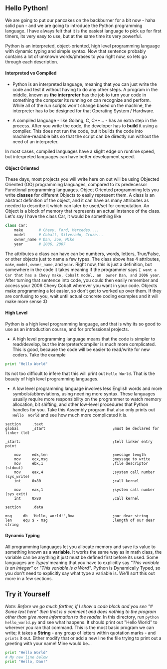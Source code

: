 ## Hello Python!

We are going to put our pancakes on the backburner for a bit now - haha solid pun - and we are going to introduce 
the Python programming language. I have always felt that it is the easiest language to pick up for first timers, 
its very easy to use, but at the same time its very powerful. 

Python is an interpreted, object-oriented, high level programming language with dynamic typing and simple syntax. Now 
that sentence probably contains a lot of unknown words/phrases to you right now, so lets go through each description.


#### Interpreted vs Compiled
* Python is an interpreted language, meaning that you can just write the code and test it without having to do any other 
steps. A program in the middle, known as **the interpreter** has the job to turn your code in something the computer 
its running on can recognize and perform. While all of the run scripts won't change based on the machine, the 
interpreter has to be designed for that Operating System / Hardware.

* A compiled language - like Golang, C, C++... - has an extra step in the process. After you write the code, the 
developer has to **build** it using a compiler. This does not run the code, but it builds the code into machine-readable
 bits so that the script can be directly run without the need of an interpreter.
 
In most cases, compiled languages have a slight edge on runtime speed, but interpreted languages can have better 
development speed.


#### Object Oriented
These days, most projects you will write here on out will be using Objected Oriented (OO) programming languages, 
compared to its predecessor Functional programming languages. Object Oriented programming lets you write **classes** 
for different Objects to easily represent them. A class is an abstract definition of the object, and it can have as 
many attributes as needed to describe it which can later be used/set for computation. An Object is a block of memory 
that represents an actual instance of the class. Let's say I have the class Car, it would be something like

```python
class Car:
    make       # Chevy, Ford, Mercedes....
    model      # Cobalt, Silverado, Cruze...
    owner_name # Dan, Joe, Mike
    year       # 2006, 2007
```

The attributes a class can have can be numbers, words, letters, True/False, or other objects just to name a few types. 
The class above has 4 attributes, `make`, `model`, `owner_name`, and `year`. Right now, this is just a definition, but 
somewhere in the code it takes meaning if the programmer says `I want a Car that has a Chevy make, Cobalt model, an 
owner Dan, and 2006 year`. After turning that sentence into code, you could then easily remember and access your 2006 
Chevy Cobalt wherever you want in your code. Objects make programming a lot easier, so don't get to worked up over them. 
If they are confusing to you, wait until actual concrete coding examples and it will make more sense :D


#### High Level
Python is a high level programming language, and that is why its so good to use as an introduction course, and for 
professional projects. 

* A high level programming language means that the code is simpler to read/develop, but the interpreter/compiler is 
much more complicated. This is good, because the code will be easier to read/write for new coders. Take the example
```python
print "Hello World"
```
Its not too difficult to infere that this will print out `Hello World`. That is the beauty of high level programming 
languages.
* A low level programming language involves less English words and more symbols/abbreviations, using needing more 
syntax. These languages usually require more responsibility on the programmer to watch memory allocation, bit shifting, 
and other low-level procedures that Python handles for you. Take this Assembly program that also only prints out `Hello 
World` and see how much more complicated it is.

```assembly
section     .text
global      _start                              ;must be declared for linker (ld)

_start:                                         ;tell linker entry point

    mov     edx,len                             ;message length
    mov     ecx,msg                             ;message to write
    mov     ebx,1                               ;file descriptor (stdout)
    mov     eax,4                               ;system call number (sys_write)
    int     0x80                                ;call kernel

    mov     eax,1                               ;system call number (sys_exit)
    int     0x80                                ;call kernel

section     .data

msg     db  'Hello, world!',0xa                 ;our dear string
len     equ $ - msg                             ;length of our dear string
```


#### Dynamic Typing
All programming languages let you allocate memory and save its value to something known as a **variable**. It works the 
same way as in math class, the variable can be anything it just must be defined first before its used. Some languages 
are *Typed* meaning that you have to explicitly say *"This variable is an Integer"* or *"This variable is a Word"*. 
Python is Dynamically Typed, so you don't need to explicitly say what type a variable is. We'll sort this out more in a 
few sections.


## Try it Yourself
*Note: Before we go much farther, if I show a code block and you see "# Some text here" then that is a comment and 
does nothing to the program other than give more information to the reader.*
In this directory, run `python hello_world.py` and see what happens. It should print out "Hello World" to wherever 
you ran that command. This is the most basic program we can write; it takes a **String** - any group of letters within 
quotation marks - and `prints` it out. Either modify that or add a new line the file trying to print out a 
greeting with your name! Mine would be...

```python
print "Hello World"
# My new line below
print "Hello, Dan!"
```